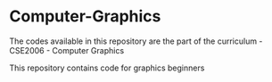 # Computer-Graphics
The codes available in this repository are the part of the curriculum - CSE2006 - Computer Graphics 

This repository contains code for graphics beginners

